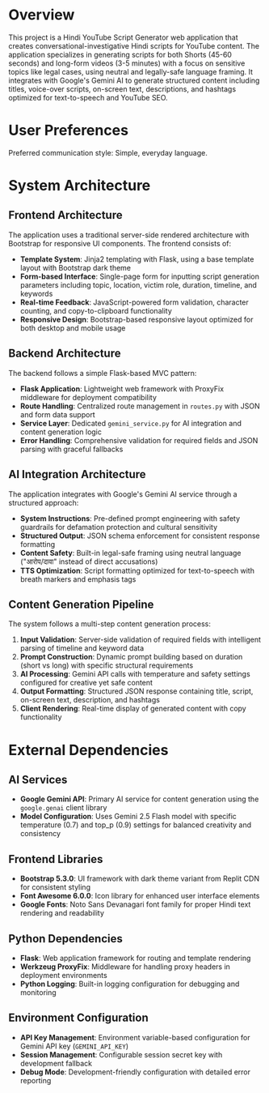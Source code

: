 # Overview

This project is a Hindi YouTube Script Generator web application that creates conversational-investigative Hindi scripts for YouTube content. The application specializes in generating scripts for both Shorts (45-60 seconds) and long-form videos (3-5 minutes) with a focus on sensitive topics like legal cases, using neutral and legally-safe language framing. It integrates with Google's Gemini AI to generate structured content including titles, voice-over scripts, on-screen text, descriptions, and hashtags optimized for text-to-speech and YouTube SEO.

# User Preferences

Preferred communication style: Simple, everyday language.

# System Architecture

## Frontend Architecture
The application uses a traditional server-side rendered architecture with Bootstrap for responsive UI components. The frontend consists of:
- **Template System**: Jinja2 templating with Flask, using a base template layout with Bootstrap dark theme
- **Form-based Interface**: Single-page form for inputting script generation parameters including topic, location, victim role, duration, timeline, and keywords
- **Real-time Feedback**: JavaScript-powered form validation, character counting, and copy-to-clipboard functionality
- **Responsive Design**: Bootstrap-based responsive layout optimized for both desktop and mobile usage

## Backend Architecture
The backend follows a simple Flask-based MVC pattern:
- **Flask Application**: Lightweight web framework with ProxyFix middleware for deployment compatibility
- **Route Handling**: Centralized route management in `routes.py` with JSON and form data support
- **Service Layer**: Dedicated `gemini_service.py` for AI integration and content generation logic
- **Error Handling**: Comprehensive validation for required fields and JSON parsing with graceful fallbacks

## AI Integration Architecture
The application integrates with Google's Gemini AI service through a structured approach:
- **System Instructions**: Pre-defined prompt engineering with safety guardrails for defamation protection and cultural sensitivity
- **Structured Output**: JSON schema enforcement for consistent response formatting
- **Content Safety**: Built-in legal-safe framing using neutral language ("आरोप/दावा" instead of direct accusations)
- **TTS Optimization**: Script formatting optimized for text-to-speech with breath markers and emphasis tags

## Content Generation Pipeline
The system follows a multi-step content generation process:
1. **Input Validation**: Server-side validation of required fields with intelligent parsing of timeline and keyword data
2. **Prompt Construction**: Dynamic prompt building based on duration (short vs long) with specific structural requirements
3. **AI Processing**: Gemini API calls with temperature and safety settings configured for creative yet safe content
4. **Output Formatting**: Structured JSON response containing title, script, on-screen text, description, and hashtags
5. **Client Rendering**: Real-time display of generated content with copy functionality

# External Dependencies

## AI Services
- **Google Gemini API**: Primary AI service for content generation using the `google.genai` client library
- **Model Configuration**: Uses Gemini 2.5 Flash model with specific temperature (0.7) and top_p (0.9) settings for balanced creativity and consistency

## Frontend Libraries
- **Bootstrap 5.3.0**: UI framework with dark theme variant from Replit CDN for consistent styling
- **Font Awesome 6.0.0**: Icon library for enhanced user interface elements
- **Google Fonts**: Noto Sans Devanagari font family for proper Hindi text rendering and readability

## Python Dependencies
- **Flask**: Web application framework for routing and template rendering
- **Werkzeug ProxyFix**: Middleware for handling proxy headers in deployment environments
- **Python Logging**: Built-in logging configuration for debugging and monitoring

## Environment Configuration
- **API Key Management**: Environment variable-based configuration for Gemini API key (`GEMINI_API_KEY`)
- **Session Management**: Configurable session secret key with development fallback
- **Debug Mode**: Development-friendly configuration with detailed error reporting